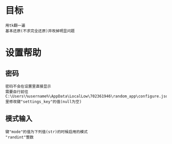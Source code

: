 # 目标
	用tk翻一遍
	基本还原(不求完全还原)并改掉明显问题
# 设置帮助
## 密码
    密码不会在设置里直接显示
    需要自行前往
    C:\Users\%username%\AppData\LocalLow\702361946\random_app\configure.json
    里修改键"settings_key"的值(null为空)
## 模式输入
    键"mode"的值为下列值(str)的时候启用的模式
    "randint"整数

